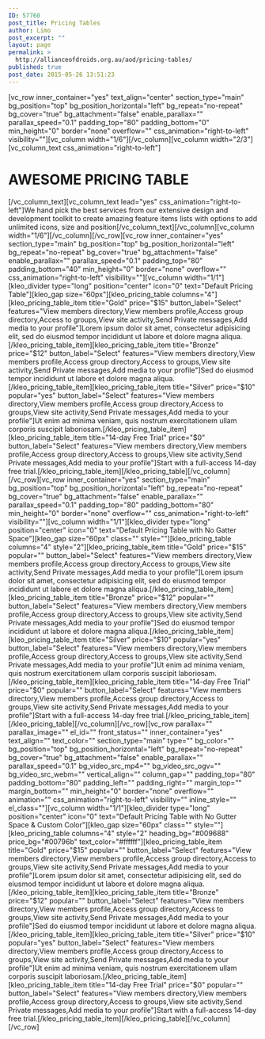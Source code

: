 ```yaml
---
ID: 57760
post_title: Pricing Tables
author: Limo
post_excerpt: ""
layout: page
permalink: >
  http://allianceofdroids.org.au/aod/pricing-tables/
published: true
post_date: 2015-05-26 13:51:23
---
```

[vc_row inner_container="yes" text_align="center" section_type="main" bg_position="top" bg_position_horizontal="left" bg_repeat="no-repeat" bg_cover="true" bg_attachment="false" enable_parallax="" parallax_speed="0.1" padding_top="80" padding_bottom="0" min_height="0" border="none" overflow="" css_animation="right-to-left" visibility=""][vc_column width="1/6"][/vc_column][vc_column width="2/3"][vc_column_text css_animation="right-to-left"]
<h1>AWESOME PRICING TABLE</h1>
[/vc_column_text][vc_column_text lead="yes" css_animation="right-to-left"]We hand pick the best services from our extensive design and development toolkit to create amazing feature items lists with options to add unlimited icons, size and position[/vc_column_text][/vc_column][vc_column width="1/6"][/vc_column][/vc_row][vc_row inner_container="yes" section_type="main" bg_position="top" bg_position_horizontal="left" bg_repeat="no-repeat" bg_cover="true" bg_attachment="false" enable_parallax="" parallax_speed="0.1" padding_top="80" padding_bottom="40" min_height="0" border="none" overflow="" css_animation="right-to-left" visibility=""][vc_column width="1/1"][kleo_divider type="long" position="center" icon="0" text="Default Pricing Table"][kleo_gap size="60px"][kleo_pricing_table columns="4"][kleo_pricing_table_item title="Gold" price="$15" button_label="Select" features="View members directory,View members profile,Access group directory,Access to groups,View site activity,Send Private messages,Add media to your profile"]Lorem ipsum dolor sit amet, consectetur adipisicing elit, sed do eiusmod tempor incididunt ut labore et dolore magna aliqua.[/kleo_pricing_table_item][kleo_pricing_table_item title="Bronze" price="$12" button_label="Select" features="View members directory,View members profile,Access group directory,Access to groups,View site activity,Send Private messages,Add media to your profile"]Sed do eiusmod tempor incididunt ut labore et dolore magna aliqua.[/kleo_pricing_table_item][kleo_pricing_table_item title="Silver" price="$10" popular="yes" button_label="Select" features="View members directory,View members profile,Access group directory,Access to groups,View site activity,Send Private messages,Add media to your profile"]Ut enim ad minima veniam, quis nostrum exercitationem ullam corporis suscipit laboriosam.[/kleo_pricing_table_item][kleo_pricing_table_item title="14-day Free Trial" price="$0" button_label="Select" features="View members directory,View members profile,Access group directory,Access to groups,View site activity,Send Private messages,Add media to your profile"]Start with a full-access 14-day free trial.[/kleo_pricing_table_item][/kleo_pricing_table][/vc_column][/vc_row][vc_row inner_container="yes" section_type="main" bg_position="top" bg_position_horizontal="left" bg_repeat="no-repeat" bg_cover="true" bg_attachment="false" enable_parallax="" parallax_speed="0.1" padding_top="80" padding_bottom="80" min_height="0" border="none" overflow="" css_animation="right-to-left" visibility=""][vc_column width="1/1"][kleo_divider type="long" position="center" icon="0" text="Default Pricing Table with No Gatter Space"][kleo_gap size="60px" class="" style=""][kleo_pricing_table columns="4" style="2"][kleo_pricing_table_item title="Gold" price="$15" popular="" button_label="Select" features="View members directory,View members profile,Access group directory,Access to groups,View site activity,Send Private messages,Add media to your profile"]Lorem ipsum dolor sit amet, consectetur adipisicing elit, sed do eiusmod tempor incididunt ut labore et dolore magna aliqua.[/kleo_pricing_table_item][kleo_pricing_table_item title="Bronze" price="$12" popular="" button_label="Select" features="View members directory,View members profile,Access group directory,Access to groups,View site activity,Send Private messages,Add media to your profile"]Sed do eiusmod tempor incididunt ut labore et dolore magna aliqua.[/kleo_pricing_table_item][kleo_pricing_table_item title="Silver" price="$10" popular="yes" button_label="Select" features="View members directory,View members profile,Access group directory,Access to groups,View site activity,Send Private messages,Add media to your profile"]Ut enim ad minima veniam, quis nostrum exercitationem ullam corporis suscipit laboriosam.[/kleo_pricing_table_item][kleo_pricing_table_item title="14-day Free Trial" price="$0" popular="" button_label="Select" features="View members directory,View members profile,Access group directory,Access to groups,View site activity,Send Private messages,Add media to your profile"]Start with a full-access 14-day free trial.[/kleo_pricing_table_item][/kleo_pricing_table][/vc_column][/vc_row][vc_row parallax="" parallax_image="" el_id="" front_status="" inner_container="yes" text_align="" text_color="" section_type="main" type="" bg_color="" bg_position="top" bg_position_horizontal="left" bg_repeat="no-repeat" bg_cover="true" bg_attachment="false" enable_parallax="" parallax_speed="0.1" bg_video_src_mp4="" bg_video_src_ogv="" bg_video_src_webm="" vertical_align="" column_gap="" padding_top="80" padding_bottom="80" padding_left="" padding_right="" margin_top="" margin_bottom="" min_height="0" border="none" overflow="" animation="" css_animation="right-to-left" visibility="" inline_style="" el_class=""][vc_column width="1/1"][kleo_divider type="long" position="center" icon="0" text="Default Pricing Table with No Gutter Space &amp; Custom Color"][kleo_gap size="60px" class="" style=""][kleo_pricing_table columns="4" style="2" heading_bg="#009688" price_bg="#00796b" text_color="#ffffff"][kleo_pricing_table_item title="Gold" price="$15" popular="" button_label="Select" features="View members directory,View members profile,Access group directory,Access to groups,View site activity,Send Private messages,Add media to your profile"]Lorem ipsum dolor sit amet, consectetur adipisicing elit, sed do eiusmod tempor incididunt ut labore et dolore magna aliqua.[/kleo_pricing_table_item][kleo_pricing_table_item title="Bronze" price="$12" popular="" button_label="Select" features="View members directory,View members profile,Access group directory,Access to groups,View site activity,Send Private messages,Add media to your profile"]Sed do eiusmod tempor incididunt ut labore et dolore magna aliqua.[/kleo_pricing_table_item][kleo_pricing_table_item title="Silver" price="$10" popular="yes" button_label="Select" features="View members directory,View members profile,Access group directory,Access to groups,View site activity,Send Private messages,Add media to your profile"]Ut enim ad minima veniam, quis nostrum exercitationem ullam corporis suscipit laboriosam.[/kleo_pricing_table_item][kleo_pricing_table_item title="14-day Free Trial" price="$0" popular="" button_label="Select" features="View members directory,View members profile,Access group directory,Access to groups,View site activity,Send Private messages,Add media to your profile"]Start with a full-access 14-day free trial.[/kleo_pricing_table_item][/kleo_pricing_table][/vc_column][/vc_row]